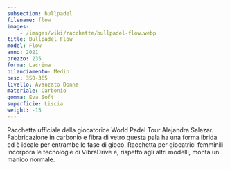 ```yaml
---
subsection: bullpadel
filename: flow
images:
    - /images/wiki/racchette/bullpadel-flow.webp
title: Bullpadel Flow
model: Flow
anno: 2021
prezzo: 235
forma: Lacrima
bilanciamento: Medio
peso: 350-365
livello: Avanzato Donna
materiale: Carbonio
gomma: Eva Soft
superficie: Liscia
weight: -15
---
```

Racchetta ufficiale della giocatorice World Padel Tour Alejandra Salazar. Fabbricazione in carbonio e fibra di vetro questa pala ha una forma ibrida ed è ideale per entrambe le fase di gioco. Racchetta per giocatrici femminili incorpora le tecnologie di VibraDrive e, rispetto agli altri modelli, monta un manico normale.